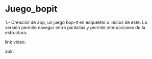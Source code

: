 # Juego_bopit

1.- Creación de app, un juego bop-it en esqueleto o inicios de este. La versión permite navegar entre pantallas y permite interacciones de la estructura.

link video:

apk:
